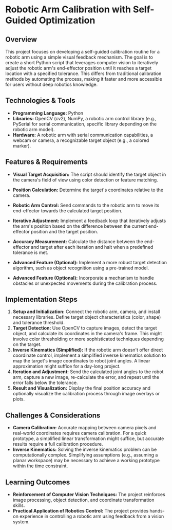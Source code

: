 # Robotic Arm Calibration with Self-Guided Optimization

## Overview

This project focuses on developing a self-guided calibration routine for a robotic arm using a simple visual feedback mechanism.  The goal is to create a short Python script that leverages computer vision to iteratively adjust the robotic arm's end-effector position until it reaches a target location with a specified tolerance.  This differs from traditional calibration methods by automating the process, making it faster and more accessible for users without deep robotics knowledge.

## Technologies & Tools

* **Programming Language:** Python
* **Libraries:** OpenCV (cv2), NumPy, a robotic arm control library (e.g., PySerial for serial communication, specific library depending on the robotic arm model).
* **Hardware:**  A robotic arm with serial communication capabilities, a webcam or camera, a recognizable target object (e.g., a colored marker).

## Features & Requirements

- **Visual Target Acquisition:** The script should identify the target object in the camera's field of view using color detection or feature matching.
- **Position Calculation:** Determine the target's coordinates relative to the camera.
- **Robotic Arm Control:** Send commands to the robotic arm to move its end-effector towards the calculated target position.
- **Iterative Adjustment:**  Implement a feedback loop that iteratively adjusts the arm's position based on the difference between the current end-effector position and the target position.
- **Accuracy Measurement:**  Calculate the distance between the end-effector and target after each iteration and halt when a predefined tolerance is met.

- **Advanced Feature (Optional):** Implement a more robust target detection algorithm, such as object recognition using a pre-trained model.
- **Advanced Feature (Optional):** Incorporate a mechanism to handle obstacles or unexpected movements during the calibration process.

## Implementation Steps

1. **Setup and Initialization:** Connect the robotic arm, camera, and install necessary libraries. Define target object characteristics (color, shape) and tolerance threshold.
2. **Target Detection:**  Use OpenCV to capture images, detect the target object, and calculate its coordinates in the camera's frame.  This might involve color thresholding or more sophisticated techniques depending on the target.
3. **Inverse Kinematics (Simplified):**  If the robotic arm doesn't offer direct coordinate control, implement a simplified inverse kinematics solution to map the target's image coordinates to robot joint angles.  A linear approximation might suffice for a day-long project.
4. **Iteration and Adjustment:** Send the calculated joint angles to the robot arm, capture a new image, re-calculate the error, and repeat until the error falls below the tolerance.
5. **Result and Visualization:** Display the final position accuracy and optionally visualize the calibration process through image overlays or plots.


## Challenges & Considerations

- **Camera Calibration:**  Accurate mapping between camera pixels and real-world coordinates requires camera calibration. For a quick prototype, a simplified linear transformation might suffice, but accurate results require a full calibration procedure.
- **Inverse Kinematics:**  Solving the inverse kinematics problem can be computationally complex.  Simplifying assumptions (e.g., assuming a planar workspace) may be necessary to achieve a working prototype within the time constraint.

## Learning Outcomes

- **Reinforcement of Computer Vision Techniques:** The project reinforces image processing, object detection, and coordinate transformation skills.
- **Practical Application of Robotics Control:**  The project provides hands-on experience in controlling a robotic arm using feedback from a vision system.

